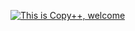[![This is Copy++, welcome](https://pimp-my-readme.webapp.io/pimp-my-readme/wavy-banner?subtitle=welcome&title=This%20is%20Copy%2B%2B)](https://github.com/CopyPlusPlus)
